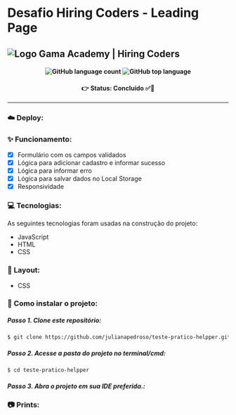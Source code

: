 # Desafio Hiring Coders - Leading Page 

<h2>
  <img src="https://uploads-ssl.webflow.com/5f2d50967d364984a023dc4c/6092fbd604ec856a42087576_MARCA__RGB__GAMA-ACADEMY__COR__HORIZONTAL.png" alt="Logo Gama Academy | Hiring Coders"/>
</h2>

<h4 align="center">
  <img alt="GitHub language count" src="https://img.shields.io/github/languages/count/julianapedroso/teste-pratico-helpper"> <img alt="GitHub top language" src="https://img.shields.io/github/languages/top/julianapedroso/teste-pratico-helpper">
</h4>

<h4 align='center'>
👉 Status: Concluído ✅👏
</h4>
<hr />

### ☁️ Deploy:


### ✨ Funcionamento:
- [x] Formulário com os campos validados
- [x] Lógica para adicionar cadastro e informar sucesso
- [x] Lógica para informar erro
- [x] Lógica para salvar dados no Local Storage
- [x] Responsividade

### 💻 Tecnologias:
As seguintes tecnologias foram usadas na construção do projeto:
- JavaScript
- HTML
- CSS

### 🎨 Layout:
- CSS

### 📂 Como instalar o projeto:

##### Passo 1. Clone este repositório:
```bash
$ git clone https://github.com/julianapedroso/teste-pratico-helpper.git
```
##### Passo 2. Acesse a pasta do projeto no terminal/cmd:
```bash
$ cd teste-pratico-helpper
```

##### Passo 3. Abra o projeto em sua IDE preferida.:

### 📷 Prints:

